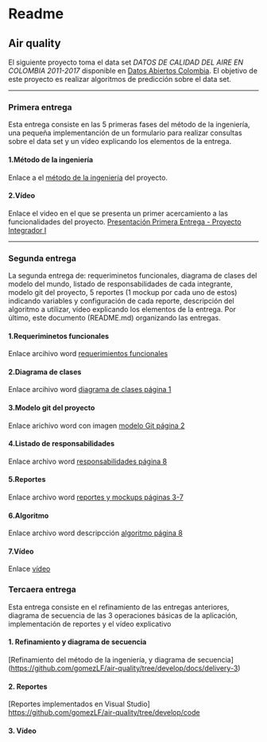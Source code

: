 # Readme
## Air quality

El siguiente proyecto toma el data set *DATOS DE CALIDAD DEL AIRE EN COLOMBIA 2011-2017* disponible en [Datos Abiertos Colombia](https://www.datos.gov.co/Ambiente-y-Desarrollo-Sostenible/DATOS-DE-CALIDAD-DEL-AIRE-EN-COLOMBIA-2011-2017/ysq6-ri4e). El objetivo de este proyecto es realizar algoritmos de predicción sobre el data set.

---

### Primera entrega

Esta entrega consiste en las 5 primeras fases del método de la ingeniería, una pequeña implementanción de un formulario para realizar consultas sobre el data set y un vídeo explicando los elementos de la entrega. 

  #### 1.Método de la ingeniería

  Enlace a el [método de la ingeniería](https://github.com/gomezLF/air-quality/blob/develop/docs/delivery-1/M%C3%A9todo%20de%20la%20Ingenier%C3%ADa%20-%20PI_G%C3%B3mez-Balanta-Estupi%C3%B1an-Ram%C3%ADrez.pdf) del proyecto.

  #### 2.Vídeo
  
  Enlace el video en el que se presenta un primer acercamiento a las funcionalidades del proyecto.
  [Presentación Primera Entrega - Proyecto Integrador I](https://youtu.be/UJqWdMgBUCs)
  
  
---

### Segunda entrega

La segunda entrega de: requeriminetos funcionales, diagrama de clases del modelo del mundo, listado de responsabilidades de cada integrante, modelo git del proyecto, 5 reportes (1 mockup por cada uno de estos) indicando variables y configuración de cada reporte, descripción del algoritmo a utilizar, vídeo explicando los elementos de la entrega. Por último, este documento (README.md) organizando las entregas.

#### 1.Requeriminetos funcionales
Enlace arcihivo word [requerimientos funcionales](https://github.com/gomezLF/air-quality/blob/develop/docs/delivery-2/Especificaci%C3%B3n%20de%20requerimientos.docx)

#### 2.Diagrama de clases

Enlace arcihivo word [diagrama de clases página 1](https://github.com/gomezLF/air-quality/blob/develop/docs/delivery-2/E2_Estupi%C3%B1an-Balanta-Ram%C3%ADrez_G%C3%B3mez.docx)

#### 3.Modelo git del proyecto

Enlace arichivo word con imagen [modelo Git página 2](https://github.com/gomezLF/air-quality/blob/develop/docs/delivery-2/E2_Estupi%C3%B1an-Balanta-Ram%C3%ADrez_G%C3%B3mez.docx)

#### 4.Listado de responsabilidades

Enlace archivo word [responsabilidades página 8](https://github.com/gomezLF/air-quality/blob/develop/docs/delivery-2/E2_Estupi%C3%B1an-Balanta-Ram%C3%ADrez_G%C3%B3mez.docx)

#### 5.Reportes

Enlace archivo word [reportes y mockups páginas 3-7](https://github.com/gomezLF/air-quality/blob/develop/docs/delivery-2/E2_Estupi%C3%B1an-Balanta-Ram%C3%ADrez_G%C3%B3mez.docx)

#### 6.Algoritmo

Enlace archivo word descripcción [algoritmo página 8](https://github.com/gomezLF/air-quality/blob/develop/docs/delivery-2/E2_Estupi%C3%B1an-Balanta-Ram%C3%ADrez_G%C3%B3mez.docx)

#### 7.Vídeo

Enlace [vídeo](https://github.com/gomezLF/air-quality/blob/develop/docs/delivery-2/Entrega%202.mp4)

### Tercaera entrega

Esta entrega consiste en el refinamiento de las entregas anteriores, diagrama de secuencia de las 3 operaciones básicas de la aplicación, implementación de reportes y el vídeo explicativo

#### 1. Refinamiento y diagrama de secuencia

[Refinamiento del método de la ingeniería, y diagrama de secuencia] (https://github.com/gomezLF/air-quality/tree/develop/docs/delivery-3)

#### 2. Reportes
[Reportes implementados en Visual Studio] https://github.com/gomezLF/air-quality/tree/develop/code

#### 3. Vídeo
